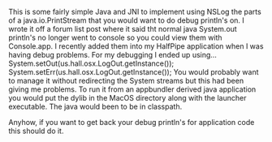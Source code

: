 This is some fairly simple Java and JNI to implement using NSLog the parts of a java.io.PrintStream that you would want to
do debug println's on. I wrote it off a forum list post where it said tht normal java System.out println's no longer went
to console so you could view them with Console.app.
I recently added them into my HalfPipe application when I was having debug problems.
For my debugging I ended up using...
		System.setOut(us.hall.osx.LogOut.getInstance());
		System.setErr(us.hall.osx.LogOut.getInstance());
You would probably want to manage it without redirecting the System streams but this had been giving me problems. 
To run it from an appbundler derived java application you would put the dylib in the MacOS directory along with
the launcher executable. The java would been to be in classpath. 

Anyhow, if you want to get back your debug println's for application code this should do it.